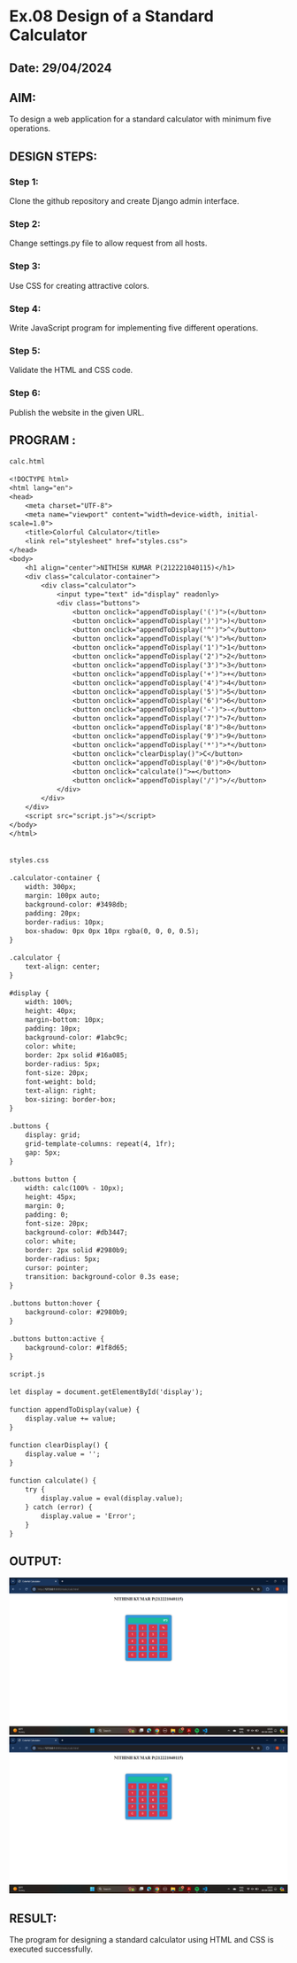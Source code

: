 # Ex.08 Design of a Standard Calculator
## Date: 29/04/2024

## AIM:
To design a web application for a standard calculator with minimum five operations.

## DESIGN STEPS:

### Step 1:
Clone the github repository and create Django admin interface.

### Step 2:
Change settings.py file to allow request from all hosts.

### Step 3:
Use CSS for creating attractive colors.

### Step 4:
Write JavaScript program for implementing five different operations.

### Step 5:
Validate the HTML and CSS code.

### Step 6:
Publish the website in the given URL.

## PROGRAM :
```
calc.html

<!DOCTYPE html>
<html lang="en">
<head>
    <meta charset="UTF-8">
    <meta name="viewport" content="width=device-width, initial-scale=1.0">
    <title>Colorful Calculator</title>
    <link rel="stylesheet" href="styles.css">
</head>
<body>
    <h1 align="center">NITHISH KUMAR P(212221040115)</h1>
    <div class="calculator-container">
        <div class="calculator">
            <input type="text" id="display" readonly>
            <div class="buttons">
                <button onclick="appendToDisplay('(')">(</button>
                <button onclick="appendToDisplay(')')">)</button>
                <button onclick="appendToDisplay('^')">^</button>
                <button onclick="appendToDisplay('%')">%</button>
                <button onclick="appendToDisplay('1')">1</button>
                <button onclick="appendToDisplay('2')">2</button>
                <button onclick="appendToDisplay('3')">3</button>
                <button onclick="appendToDisplay('+')">+</button>
                <button onclick="appendToDisplay('4')">4</button>
                <button onclick="appendToDisplay('5')">5</button>
                <button onclick="appendToDisplay('6')">6</button>
                <button onclick="appendToDisplay('-')">-</button>
                <button onclick="appendToDisplay('7')">7</button>
                <button onclick="appendToDisplay('8')">8</button>
                <button onclick="appendToDisplay('9')">9</button>
                <button onclick="appendToDisplay('*')">*</button>
                <button onclick="clearDisplay()">C</button>
                <button onclick="appendToDisplay('0')">0</button>
                <button onclick="calculate()">=</button>
                <button onclick="appendToDisplay('/')">/</button>
            </div>
        </div>
    </div>
    <script src="script.js"></script>
</body>
</html>


styles.css

.calculator-container {
    width: 300px;
    margin: 100px auto;
    background-color: #3498db; 
    padding: 20px; 
    border-radius: 10px;
    box-shadow: 0px 0px 10px rgba(0, 0, 0, 0.5); 
}

.calculator {
    text-align: center;
}

#display {
    width: 100%;
    height: 40px; 
    margin-bottom: 10px;
    padding: 10px;
    background-color: #1abc9c;
    color: white; 
    border: 2px solid #16a085; 
    border-radius: 5px; 
    font-size: 20px; 
    font-weight: bold; 
    text-align: right; 
    box-sizing: border-box; 
}

.buttons {
    display: grid;
    grid-template-columns: repeat(4, 1fr); 
    gap: 5px;
}

.buttons button {
    width: calc(100% - 10px); 
    height: 45px;
    margin: 0;
    padding: 0;
    font-size: 20px;
    background-color: #db3447; 
    color: white; 
    border: 2px solid #2980b9; 
    border-radius: 5px; 
    cursor: pointer;
    transition: background-color 0.3s ease; 
}

.buttons button:hover {
    background-color: #2980b9;
}

.buttons button:active {
    background-color: #1f8d65;
}

script.js

let display = document.getElementById('display');

function appendToDisplay(value) {
    display.value += value;
}

function clearDisplay() {
    display.value = '';
}

function calculate() {
    try {
        display.value = eval(display.value);
    } catch (error) {
        display.value = 'Error';
    }
}

```

## OUTPUT:

![alt text](<Screenshot (149).png>)
![alt text](<Screenshot (150).png>) 

## RESULT:
The program for designing a standard calculator using HTML and CSS is executed successfully.
